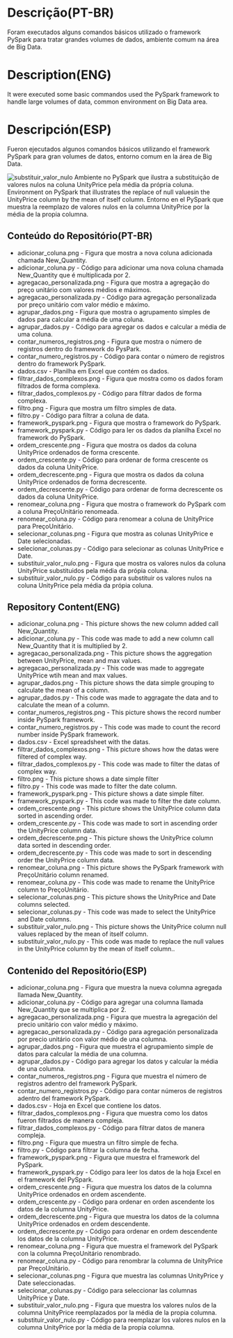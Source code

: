 # Descrição(PT-BR)
Foram executados alguns comandos básicos utilizado o framework PySpark para tratar grandes volumes de dados, ambiente comum na área de Big Data. 

# Description(ENG)
It were executed some basic commandos used the PySpark framework to handle large volumes of data, common environment on Big Data area. 

# Descripción(ESP)
Fueron ejecutados algunos comandos básicos utilizando el framework PySpark para gran volumes de datos, entorno comum en la área de Big Data.

![substituir_valor_nulo](https://github.com/wilmorales21/Scripts/assets/80546143/7d00c548-4fc4-4a5f-be32-06fcb5e2f65b)
Ambiente no PySpark que ilustra a substituição de valores nulos na coluna UnityPrice pela média da própria coluna. Environment on PySpark that illustrates the replace of null valuesin the UnityPrice column by the mean of itself column. Entorno en el PySpark que muestra la reemplazo de valores nulos en la columna UnityPrice por la média de la propia columna.   

## Conteúdo do Repositório(PT-BR)
+ adicionar_coluna.png - Figura que mostra a nova coluna adicionada chamada New_Quantity.
+ adicionar_coluna.py - Código para adicionar uma nova coluna chamada New_Quantity que é multiplicada por 2. 
+ agregacao_personalizada.png - Figura que mostra a agregação do preço unitário com valores médios e máximos.
+ agregacao_personalizada.py - Código para agregação personalizada por preço unitário com valor médio e máximo.
+ agrupar_dados.png - Figura que mostra o agrupamento simples de dados para calcular a média de uma coluna.
+ agrupar_dados.py - Código para agregar os dados e calcular a média de uma coluna. 
+ contar_numeros_registros.png - Figura que mostra o número de registros dentro do framework do PysPark. 
+ contar_numero_registros.py - Código para contar o número de registros dentro do framework PySpark.
+ dados.csv - Planilha em Excel que contém os dados.
+ filtrar_dados_complexos.png - Figura que mostra como os dados foram filtrados de forma complexa.
+ filtrar_dados_complexos.py - Código para filtrar dados de forma complexa.
+ filtro.png - Figura que mostra um filtro simples de data.
+ filtro.py - Código para filtrar a coluna de data.
+ framework_pyspark.png - Figura que mostra o framework do PySpark.
+ framework_pyspark.py - Código para ler os dados da planilha Excel no framework do PySpark.
+ ordem_crescente.png - Figura que mostra os dados da coluna UnityPrice ordenados de forma crescente.
+ ordem_crescente.py - Código para ordenar de forma crescente os dados da coluna UnityPrice.
+ ordem_decrescente.png - Figura que mostra os dados da coluna UnityPrice ordenados de forma decrescente.
+ ordem_decrescente.py - Código para ordenar de forma decrescente os dados da coluna UnityPrice. 
+ renomear_coluna.png - Figura que mostra o framework do PySpark com a coluna PreçoUnitário renomeada.
+ renomear_coluna.py - Código para renomear a coluna de UnityPrice para PreçoUnitário.
+ selecionar_colunas.png - Figura que mostra as colunas UnityPrice e Date selecionadas.
+ selecionar_colunas.py - Código para selecionar as colunas UnityPrice e Date.
+ substituir_valor_nulo.png - Figura que mostra os valores nulos da coluna UnityPrice substituidos pela média da própia coluna.
+ substituir_valor_nulo.py - Código para substituir os valores nulos na coluna UnityPrice pela média da própia coluna.
  
## Repository Content(ENG)
+ adicionar_coluna.png - This picture shows the new column added call New_Quantity. 
+ adicionar_coluna.py - This code was made to add a new column call New_Quantity that it is multiplied by 2.
+ agregacao_personalizada.png - This picture shows the aggregation between UnityPrice, mean and max values. 
+ agregacao_personalizada.py - This code was made to aggregate UnityPrice wtih mean and max values.
+ agrupar_dados.png - This picture shows the data simple grouping to calculate the mean of a column.
+ agrupar_dados.py - This code was made to aggragate the data and to calculate the mean of a column.
+ contar_numeros_registros.png - This picture shows the record number inside PySpark framework.
+ contar_numero_registros.py - This code was made to count the record number inside PySpark framework.
+ dados.csv - Excel spreadsheet with the datas.
+ filtrar_dados_complexos.png - This picture shows how the datas were filtered of complex way.
+ filtrar_dados_complexos.py - This code was made to filter the datas of complex way.
+ filtro.png - This picture shows a date simple filter
+ filtro.py - This code was made to filter the date column.
+ framework_pyspark.png - This picture shows a date simple filter.
+ framework_pyspark.py - This code was made to filter the date column.
+ ordem_crescente.png - This picture shows the UnityPrice column data sorted in ascending order. 
+ ordem_crescente.py - This code was made to sort in ascending order the UnityPrice column data.
+ ordem_decrescente.png - This picture shows the UnityPrice column data sorted in descending order.
+ ordem_decrescente.py - This code was made to sort in descending order the UnityPrice column data.
+ renomear_coluna.png - This picture shows the PySpark framework with PreçoUnitário column renamed.
+ renomear_coluna.py - This code was made to rename the UnityPrice column to PreçoUnitário.
+ selecionar_colunas.png - This picture shows the UnityPrice and Date columns selected.
+ selecionar_colunas.py - This code was made to select the UnityPrice and Date columns.
+ substituir_valor_nulo.png - This picture shows the UnityPrice column null values replaced by the mean of itself column. 
+ substituir_valor_nulo.py - This code was made to replace the null values in the UnityPrice column by the mean of itself column..

## Contenido del Repositório(ESP)
+ adicionar_coluna.png - Figura que muestra la nueva columna agregada llamada New_Quantity. 
+ adicionar_coluna.py - Código para agregar  una columna llamada New_Quantity que se multiplica por 2. 
+ agregacao_personalizada.png - Figura que muestra la agregación del precio unitário con valor médio y máximo.
+ agregacao_personalizada.py - Código para agregación personalizada por precio unitário con valor médio de una columna.
+ agrupar_dados.png - Figura que muestra el agrupamiento simple de datos para calcular la média de una columna.
+ agrupar_dados.py - Código para agregar los datos y calcular la média de una columna.
+ contar_numeros_registros.png - Figura que muestra el número de registros adentro del framework PySpark.
+ contar_numero_registros.py - Código para contar números de registros adentro del framework PySpark.
+ dados.csv - Hoja en Excel que contiene los datos.
+ filtrar_dados_complexos.png - Figura que muestra como los datos fueron filtrados de manera compleja.
+ filtrar_dados_complexos.py - Código para filtrar datos de manera compleja.
+ filtro.png - Figura que muestra un filtro simple de fecha.
+ filtro.py - Código para filtrar la columna de fecha.
+ framework_pyspark.png - Figura que muestra el framework del PySpark.
+ framework_pyspark.py - Código para leer los datos de la hoja Excel en el framework del PySpark.
+ ordem_crescente.png - Figura que muestra los datos de la columna UnityPrice ordenados en ordem ascendente.
+ ordem_crescente.py - Código para ordenar en orden ascendente los datos de la columna UnityPrice.
+ ordem_decrescente.png - Figura que muestra los datos de la columna UnityPrice ordenados en ordem descendente.
+ ordem_decrescente.py - Código para ordenar en  ordem descendente los datos de la columna UnityPrice.
+ renomear_coluna.png - Figura que muestra el framework del PySpark con la columna PreçoUnitário renombrado.
+ renomear_coluna.py - Código para renombrar  la columna de UnityPrice par PreçoUnitário.
+ selecionar_colunas.png - Figura que muestra las columnas UnityPrice y Date seleccionadas.
+ selecionar_colunas.py - Código para seleccionar las columnas UnityPrice y Date.
+ substituir_valor_nulo.png - Figura que muestra los valores nulos de la columna UnityPrice reemplazados por la média de la propia columna.
+ substituir_valor_nulo.py - Código para reemplazar los valores nulos en la columna UnityPrice por la média de la propia columna.
